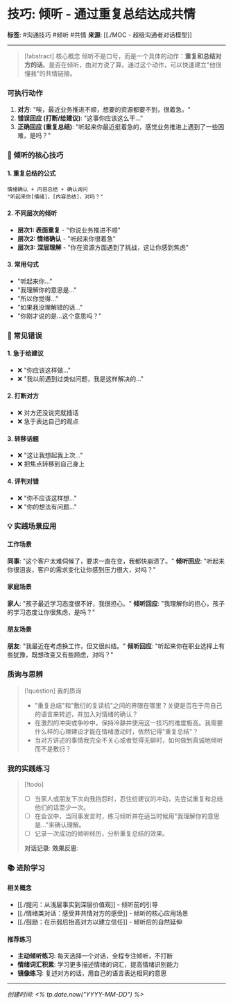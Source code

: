 # 技巧: 倾听 - 通过重复总结达成共情

**标签**: #沟通技巧 #倾听 #共情
**来源**: [[./MOC - 超级沟通者对话模型]]

---

> [!abstract] 核心概念
> 倾听不是口号，而是一个具体的动作：**重复和总结对方的话**。是否在倾听，由对方说了算。通过这个动作，可以快速建立"他很懂我"的共情链接。

### 可执行动作
1.  **对方**: "唉，最近业务推进不顺，想要的资源都要不到，很着急。"
2.  **错误回应 (打断/给建议)**: "这事你应该这么干..."
3.  **正确回应 (重复总结)**: "听起来你最近挺着急的，感觉业务推进上遇到了一些困难，是吗？"

### 🎯 倾听的核心技巧

#### 1. 重复总结的公式
```
情绪确认 + 内容总结 + 确认询问
"听起来你[情绪]，[内容总结]，对吗？"
```

#### 2. 不同层次的倾听
- **层次1: 表面重复** - "你说业务推进不顺"
- **层次2: 情绪确认** - "听起来你很着急"
- **层次3: 深层理解** - "你在资源方面遇到了挑战，这让你感到焦虑"

#### 3. 常用句式
- "听起来你..."
- "我理解你的意思是..."
- "所以你觉得..."
- "如果我没理解错的话..."
- "你刚才说的是...这个意思吗？"

### 🚫 常见错误

#### 1. 急于给建议
- ❌ "你应该这样做..."
- ❌ "我以前遇到过类似问题，我是这样解决的..."

#### 2. 打断对方
- ❌ 对方还没说完就插话
- ❌ 急于表达自己的观点

#### 3. 转移话题
- ❌ "这让我想起我上次..."
- ❌ 把焦点转移到自己身上

#### 4. 评判对错
- ❌ "你不应该这样想..."
- ❌ "你的想法有问题..."

### 💡 实践场景应用

#### 工作场景
**同事**: "这个客户太难伺候了，要求一直在变，我都快崩溃了。"
**倾听回应**: "听起来你很沮丧，客户的需求变化让你感到压力很大，对吗？"

#### 家庭场景
**家人**: "孩子最近学习态度很不好，我很担心。"
**倾听回应**: "我理解你的担心，孩子的学习态度让你很焦虑，是吗？"

#### 朋友场景
**朋友**: "我最近在考虑换工作，但又很纠结。"
**倾听回应**: "听起来你在职业选择上有些犹豫，既想改变又有些顾虑，对吗？"

### 质询与思辨
> [!question] 我的质询
> - "重复总结"和"敷衍的复读机"之间的界限在哪里？关键是否在于用自己的语言来转述，并加入对情绪的确认？
> - 在激烈的冲突或争吵中，保持冷静并使用这一技巧的难度极高。我需要什么样的心理建设才能在情绪激动时，依然记得"重复总结"？
> - 当对方讲述的事情我完全不关心或者觉得无聊时，如何做到真诚地倾听而不是敷衍？

### 我的实践练习
> [!todo]
> - [ ] 当家人或朋友下次向我抱怨时，忍住给建议的冲动，先尝试重复和总结他们的话至少一次。
> - [ ] 在会议中，当同事发言时，练习倾听并在适当时候用"我理解你的意思是..."来确认理解。
> - [ ] 记录一次成功的倾听经历，分析重复总结的效果。
> 
> **对话记录**:
> **效果反思**:

### 📚 进阶学习

#### 相关概念
- [[./提问：从浅层事实到深层价值观]] - 倾听前的引导
- [[./情绪类对话：感受并共情对方的感受]] - 倾听的核心应用场景
- [[./鼓励：在示弱后抬高对方以建立信任]] - 倾听后的自然延伸

#### 推荐练习
- **主动倾听练习**: 每天选择一个对话，全程专注倾听，不打断
- **情绪词汇积累**: 学习更多描述情绪的词汇，提高情绪识别能力
- **镜像练习**: 复述对方的话，用自己的语言表达相同的意思

---

*创建时间: <% tp.date.now("YYYY-MM-DD") %>*